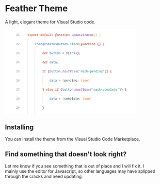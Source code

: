 # Feather Theme
A light, elegant theme for Visual Studio code.

![Feather - Visual Studio Theme](screenshot.png?raw=true)

## Installing
You can install the theme from the Visual Studio Code Marketplace.

## Find something that doesn't look right?
Let me know if you see something that is out of place and I will fix it. I mainly use the editor for Javascript, so other languages may have splipped through the cracks and need updating.
